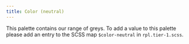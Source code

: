 ```yaml
---
title: Color (neutral)
---
```

This palette contains our range of greys. To add a value to this palette please add an entry to the SCSS map `$color-neutral` in `rpl.tier-1.scss`.
